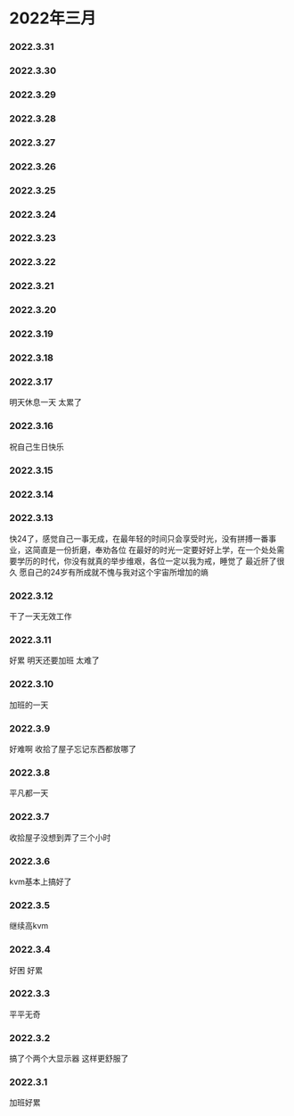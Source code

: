 # 2022年三月

### 2022.3.31
### 2022.3.30 
### 2022.3.29 
### 2022.3.28 
### 2022.3.27
### 2022.3.26 
### 2022.3.25 
### 2022.3.24 
### 2022.3.23 
### 2022.3.22 
### 2022.3.21 
### 2022.3.20 
### 2022.3.19 
### 2022.3.18
### 2022.3.17 
明天休息一天 太累了
### 2022.3.16
祝自己生日快乐
### 2022.3.15
### 2022.3.14
### 2022.3.13
‍快24了，感觉自己一事无成，在最年轻的时间只会享受时光，没有拼搏一番事业，这简直是一份折磨，奉劝各位 在最好的时光一定要好好上学，在一个处处需要学历的时代，你没有就真的举步维艰，各位一定以我为戒，睡觉了 最近肝了很久 愿自己的24岁有所成就不愧与我对这个宇宙所增加的熵 
### 2022.3.12
干了一天无效工作 
### 2022.3.11
好累 明天还要加班 太难了
### 2022.3.10
加班的一天
### 2022.3.9
好难啊 收拾了屋子忘记东西都放哪了
### 2022.3.8
平凡都一天
### 2022.3.7
收拾屋子没想到弄了三个小时
### 2022.3.6
kvm基本上搞好了
### 2022.3.5
继续高kvm
### 2022.3.4
好困 好累
### 2022.3.3
平平无奇
### 2022.3.2
搞了个两个大显示器 这样更舒服了
### 2022.3.1
加班好累
